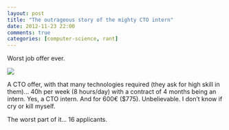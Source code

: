 ```yaml
---
layout: post
title: "The outrageous story of the mighty CTO intern"
date: 2012-11-23 22:00
comments: true
categories: [computer-science, rant]
---
```


Worst job offer ever.

![](http://mrm.perry.es/uploads/admin/image/image/21/cto_intern.png)

A 
CTO offer, with that many technologies required (they ask for high skill in them)… 40h per week (8 hours/day) with a contract of 4 months being an intern. Yes, a 
CTO intern. And for 600€ ($775). Unbelievable. I don’t know if cry or kill myself.

The worst part of it… 16 applicants.